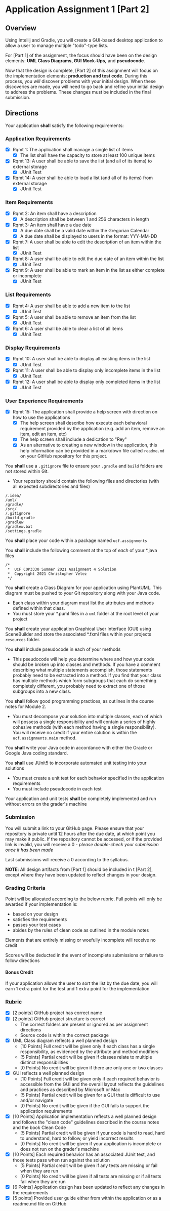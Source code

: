# Application Assignment 1 [Part 2]

## Overview

Using Intellij and Gradle, you will create a GUI-based desktop application to allow a user to manage multiple "todo"-type lists.

For [Part 1] of the assignment, the focus should have been on the design elements: **UML Class Diagrams, GUI Mock-Ups,** and **pseudocode**.

Now that the design is complete, [Part 2] of this assignment will focus on the implementation elements: **production and test code**. During this process, you *will* discover problems with your initial design. When these discoveries are made, you will need to go back and refine your initial design to address the problems. These changes must be included in the final submission.

## Directions

Your application **shall** satisfy the following requirements:

### Application Requirements
- [x] Rqmt 1: The application shall manage a single list of items
    - [x] The list shall have the capacity to store at least 100 unique items
- [x] Rqmt 13: A user shall be able to save the list (and all of its items) to external storage
  - [x] JUnit Test
- [x] Rqmt 14: A user shall be able to load a list (and all of its items) from external storage
  - [x] JUnit Test

### Item Requirements
- [x] Rqmt 2: An item shall have a description
  - [x] A description shall be between 1 and 256 characters in length
- [x] Rqmt 3: An item shall have a due date
  - [x] A due date shall be a valid date within the Gregorian Calendar
  - [x] A due date shall be displayed to users in the format: YYY-MM-DD
  
- [x] Rqmt 7: A user shall be able to edit the description of an item within the list
  - [x] JUnit Test
- [x] Rqmt 8: A user shall be able to edit the due date of an item within the list
  - [x] JUnit Test
- [x] Rqmt 9: A user shall be able to mark an item in the list as either complete or incomplete
  - [x] JUnit Test

### List Requirements
- [x] Rqmt 4: A user shall be able to add a new item to the list
  - [x] JUnit Test
- [x] Rqmt 5: A user shall be able to remove an item from the list
  - [x] JUnit Test
- [x] Rqmt 6: A user shall be able to clear a list of all items
  - [x] JUnit Test

### Display Requirements
- [x] Rqmt 10: A user shall be able to display all existing items in the list
  - [x] JUnit Test
- [x] Rqmt 11: A user shall be able to display only incomplete items in the list
  - [x] JUnit Test
- [x] Rqmt 12: A user shall be able to display only completed items in the list
  - [x] JUnit Test
  
### User Experience Requirements
- [x] Rqmt 15: The application shall provide a help screen with direction on how to use the applications
    - [x] The help screen shall describe how execute each behavioral requirement provided by the application (e.g. add an item, remove an item, edit an item, etc)
    - [x] The help screen shall include a dedication to "Rey"
    - [x] As an alternative to creating a new window in the application, this help information can be provided in a markdown file called `readme.md` on your GitHub repository for this project.
    
You **shall** use a `.gitignore` file to ensure your `.gradle` and `build` folders are not stored within Git.
- Your repository should contain the following files and directories (with all expected subdirectories and files)

~~~
/.idea/
/uml/
/gradle/
/src/
/.gitignore
/build.gradle
/gradlew
/gradlew.bat
/settings.gradle
~~~

You **shall** place your code within a package named `ucf.assignments`

You **shall** include the following comment at the top of *each* of your *.java files
~~~
/*
 *  UCF COP3330 Summer 2021 Assignment 4 Solution
 *  Copyright 2021 Christopher Velez
 */
~~~

You **shall** create a Class Diagram for your application using PlantUML. This diagram must be pushed to your Git repository along with your Java code.
- Each class within your diagram must list the attributes and methods defined within that class.
- You must store your *.puml files in a `uml` folder at the root level of your project

You **shall** create your application Graphical User Interface (GUI) using SceneBuilder and store the associated *.fxml files within your projects `resources` folder.

You **shall** include pseudocode in each of your methods
- This pseudocode will help you determine where and how your code should be broken up into classes and methods. If you have a comment describing what multiple statements accomplish, those statements probably need to be extracted into a method. If you find that your class has multiple methods which form subgroups that each do something completely different, you probably need to extract one of those subgroups into a new class.

You **shall** follow good programming practices, as outlines in the course notes for Module 2.
- You must decompose your solution into multiple classes, each of which will possess a single responsibility and will contain a series of highly cohesive methods (with each method having a single responsibility). You will receive no credit if your entire solution is within the `ucf.assignments.main` method.

You **shall** write your Java code in accordance with either the Oracle or Google Java coding standard.

You **shall** use JUnit5 to incorporate automated unit testing into your solutions
- You must create a unit test for each behavior specified in the application requirements
- You must include pseudocode in each test

Your application and unit tests **shall** be completely implemented and run without errors on the grader's machine

### Submission
You will submit a link to your GitHub page. Please ensure that your repository is private until 12 hours after the due date, at which point you may make it public. 
If the repository cannot be accessed, or if the provided link is invalid, you will receive a 0 - *please double-check your submission once it has been made*

Last submissions will receive a 0 according to the syllabus.

**NOTE**: All design artifacts from [Part 1] should be included in t [Part 2], except where they have been updated to reflect changes in your design.

### Grading Criteria
Point will be allocated according to the below rubric. Full points will only be awarded if your implementation is:
- based on your design
- satisfies the requirements
- passes your test cases
- abides by the rules of clean code as outlined in the module notes

Elements that are entirely missing or woefully incomplete will receive no credit

Scores will be deducted in the event of incomplete submissions or failure to follow directions

#### Bonus Credit
If your application allows the user to sort the list by the due date, you will earn 1 extra point for the test and 1 extra point for the implementation

### Rubric

- [x] [2 points] GitHub project has correct name
- [x] [2 points] GitHub project structure is correct
    - The correct folders are present or ignored as per assignment directions
    - Source code is within the correct package
- [x] UML Class diagram reflects a well planned design
    - [10 Points] Full credit will be given only if each class has a single responsibility, as evidenced by the attribute and method modifiers
    - [5 Points] Partial credit will be given if classes relate to multiple distinct responsibilities
    - [0 Points] No credit will be given if there are only one or two classes
- [x] GUI reflects a well planned design
    - [10 Points] Full credit will be given only if each required behavior is accessible from the GUI and the overall layout reflects the guidelines and practices as described by Microsoft or Mac
    - [5 Points] Partial credit will be given for a GUI that is difficult to use and/or navigate
    - [0 Points] No credit will be given if the GUI fails to support the application requirements
- [x] [10 Points] Application implementation reflects a well planned design and follows the "clean code" guidelines described in the course notes and the book Clean Code
    - [5 Points] Partial credit will be given if your code is hard to read, hard to understand, hard to follow, or yield incorrect results
    - [0 Points] No credit will be given if your application is incomplete or does not run on the grader's machine
- [x] [10 Points] Each required behavior has an associated JUnit test, and those tests pass when run against the solution 
    - [5 Points] Partial credit will be given if any tests are missing or fail when they are run
    - [0 Points] No credit will be given if all tests are missing or if all tests fail when they are run
- [x] [6 Points] Application design has been updated to reflect any changes in the requirements
- [x] [5 points] Provided user guide either from within the application or as a readme.md file on GitHub
